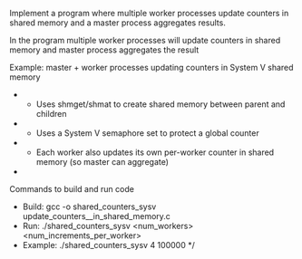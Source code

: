 Implement a program where multiple worker processes update counters in shared memory and a master process aggregates results.

In the program multiple worker processes will update counters in shared memory and master process aggregates the result

Example: master + worker processes updating counters in System V shared memory
* - Uses shmget/shmat to create shared memory between parent and children
* - Uses a System V semaphore set to protect a global counter
* - Each worker also updates its own per-worker counter in shared memory (so master can aggregate)
*
Commands to build and run code
* Build: gcc -o shared_counters_sysv update_counters__in_shared_memory.c
* Run: ./shared_counters_sysv <num_workers> <num_increments_per_worker>
* Example: ./shared_counters_sysv 4 100000
*/

